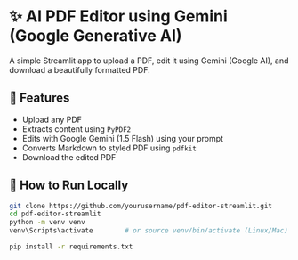# ✨ AI PDF Editor using Gemini (Google Generative AI)

A simple Streamlit app to upload a PDF, edit it using Gemini (Google AI), and download a beautifully formatted PDF.

## 🧠 Features
- Upload any PDF
- Extracts content using `PyPDF2`
- Edits with Google Gemini (1.5 Flash) using your prompt
- Converts Markdown to styled PDF using `pdfkit`
- Download the edited PDF

## 🚀 How to Run Locally

```bash
git clone https://github.com/yourusername/pdf-editor-streamlit.git
cd pdf-editor-streamlit
python -m venv venv
venv\Scripts\activate        # or source venv/bin/activate (Linux/Mac)

pip install -r requirements.txt
